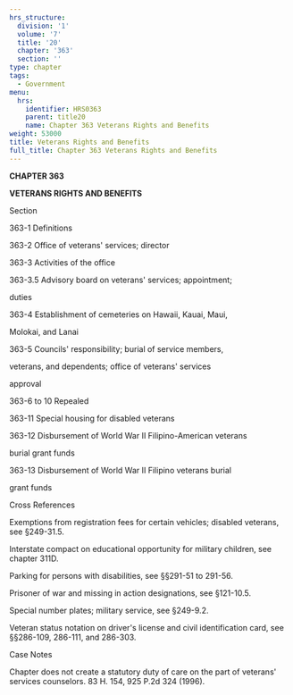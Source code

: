 ```yaml
---
hrs_structure:
  division: '1'
  volume: '7'
  title: '20'
  chapter: '363'
  section: ''
type: chapter
tags:
  - Government
menu:
  hrs:
    identifier: HRS0363
    parent: title20
    name: Chapter 363 Veterans Rights and Benefits
weight: 53000
title: Veterans Rights and Benefits
full_title: Chapter 363 Veterans Rights and Benefits
---
```

**CHAPTER 363**

**VETERANS RIGHTS AND BENEFITS**

Section

363-1 Definitions

363-2 Office of veterans' services; director

363-3 Activities of the office

363-3.5 Advisory board on veterans' services; appointment;

duties

363-4 Establishment of cemeteries on Hawaii, Kauai, Maui,

Molokai, and Lanai

363-5 Councils' responsibility; burial of service members,

veterans, and dependents; office of veterans' services

approval

363-6 to 10 Repealed

363-11 Special housing for disabled veterans

363-12 Disbursement of World War II Filipino-American veterans

burial grant funds

363-13 Disbursement of World War II Filipino veterans burial

grant funds

Cross References

Exemptions from registration fees for certain vehicles; disabled veterans, see §249-31.5.

Interstate compact on educational opportunity for military children, see chapter 311D.

Parking for persons with disabilities, see §§291-51 to 291-56.

Prisoner of war and missing in action designations, see §121-10.5.

Special number plates; military service, see §249-9.2.

Veteran status notation on driver's license and civil identification card, see §§286-109, 286-111, and 286-303.

Case Notes

Chapter does not create a statutory duty of care on the part of veterans' services counselors. 83 H. 154, 925 P.2d 324 (1996).